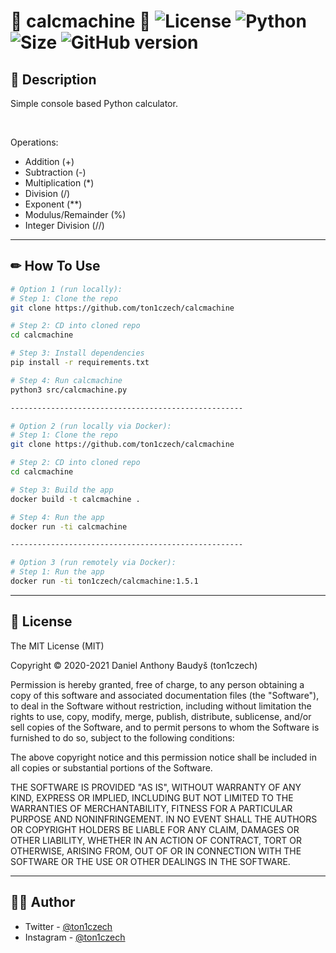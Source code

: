 # 🎂 calcmachine 🎂 ![License](https://img.shields.io/github/license/ton1czech/calcmachine.svg) ![Python](https://badgen.net/badge/Python/3.9.5/blue?) ![Size](https://img.shields.io/github/languages/code-size/ton1czech/calcmachine.svg) ![GitHub version](https://badge.fury.io/gh/ton1czech%2Fcalcmachine.svg)

## 💭 **Description**

Simple console based Python calculator.

<br />

Operations:

- Addition (+)
- Subtraction (-)
- Multiplication (\*)
- Division (/)
- Exponent (\*\*)
- Modulus/Remainder (%)
- Integer Division (//)

---

## ✏ **How To Use**

```bash
# Option 1 (run locally):
# Step 1: Clone the repo
git clone https://github.com/ton1czech/calcmachine

# Step 2: CD into cloned repo
cd calcmachine

# Step 3: Install dependencies
pip install -r requirements.txt

# Step 4: Run calcmachine
python3 src/calcmachine.py

----------------------------------------------------

# Option 2 (run locally via Docker):
# Step 1: Clone the repo
git clone https://github.com/ton1czech/calcmachine

# Step 2: CD into cloned repo
cd calcmachine

# Step 3: Build the app
docker build -t calcmachine .

# Step 4: Run the app
docker run -ti calcmachine

----------------------------------------------------

# Option 3 (run remotely via Docker):
# Step 1: Run the app
docker run -ti ton1czech/calcmachine:1.5.1
```

---

## 📎 **License**

The MIT License (MIT)

Copyright © 2020-2021 Daniel Anthony Baudyš (ton1czech)

Permission is hereby granted, free of charge, to any person obtaining a copy of this software and associated documentation files (the "Software"), to deal in the Software without restriction, including without limitation the rights to use, copy, modify, merge, publish, distribute, sublicense, and/or sell copies of the Software, and to permit persons to whom the Software is furnished to do so, subject to the following conditions:

The above copyright notice and this permission notice shall be included in all copies or substantial portions of the Software.

THE SOFTWARE IS PROVIDED "AS IS", WITHOUT WARRANTY OF ANY KIND, EXPRESS OR IMPLIED, INCLUDING BUT NOT LIMITED TO THE WARRANTIES OF MERCHANTABILITY, FITNESS FOR A PARTICULAR PURPOSE AND NONINFRINGEMENT. IN NO EVENT SHALL THE AUTHORS OR COPYRIGHT HOLDERS BE LIABLE FOR ANY CLAIM, DAMAGES OR OTHER LIABILITY, WHETHER IN AN ACTION OF CONTRACT, TORT OR OTHERWISE, ARISING FROM, OUT OF OR IN CONNECTION WITH THE SOFTWARE OR THE USE OR OTHER DEALINGS IN THE SOFTWARE.

---

## 👨‍💻 **Author**

- Twitter - [@ton1czech](https://twitter.com/ton1czech)
- Instagram - [@ton1czech](https://instagram.com/ton1czech)
